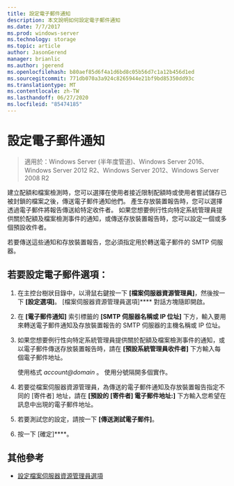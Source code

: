 ```yaml
---
title: 設定電子郵件通知
description: 本文說明如何設定電子郵件通知
ms.date: 7/7/2017
ms.prod: windows-server
ms.technology: storage
ms.topic: article
author: JasonGerend
manager: brianlic
ms.author: jgerend
ms.openlocfilehash: b80aef85d6f4a1d6bd8c05b56d7c1a12b456d1ed
ms.sourcegitcommit: 771db070a3a924c8265944e21bf9bd85350dd93c
ms.translationtype: MT
ms.contentlocale: zh-TW
ms.lasthandoff: 06/27/2020
ms.locfileid: "85474185"
---
```

# <a name="configure-e-mail-notifications"></a>設定電子郵件通知

> 適用於：Windows Server (半年度管道)、Windows Server 2016、Windows Server 2012 R2、Windows Server 2012、Windows Server 2008 R2

建立配額和檔案檢測時，您可以選擇在使用者接近限制配額時或使用者嘗試儲存已被封鎖的檔案之後，傳送電子郵件通知他們。 產生存放裝置報告時，您可以選擇透過電子郵件將報告傳送給特定收件者。 如果您想要例行性向特定系統管理員提供關於配額及檔案檢測事件的通知，或傳送存放裝置報告時，您可以設定一個或多個預設收件者。

若要傳送這些通知和存放裝置報告，您必須指定用於轉送電子郵件的 SMTP 伺服器。

## <a name="to-configure-e-mail-options"></a>若要設定電子郵件選項：

1. 在主控台樹狀目錄中，以滑鼠右鍵按一下 **\[檔案伺服器資源管理員\]**，然後按一下 **\[設定選項\]**。 [檔案伺服器資源管理員選項]**** 對話方塊隨即開啟。

2. 在 **\[電子郵件通知\]** 索引標籤的 **\[SMTP 伺服器名稱或 IP 位址\]** 下方，輸入要用來轉送電子郵件通知及存放裝置報告的 SMTP 伺服器的主機名稱或 IP 位址。

3. 如果您想要例行性向特定系統管理員提供關於配額及檔案檢測事件的通知，或以電子郵件傳送存放裝置報告時，請在 **\[預設系統管理員收件者\]** 下方輸入每個電子郵件地址。

   使用格式 <em>account@domain</em> 。 使用分號隔開多個實作。

4. 若要從檔案伺服器資源管理員，為傳送的電子郵件通知及存放裝置報告指定不同的 \[寄件者\] 地址，請在 **\[預設的 \[寄件者\] 電子郵件地址:\]** 下方輸入您希望在訊息中出現的電子郵件地址。

5. 若要測試您的設定，請按一下 **\[傳送測試電子郵件\]**。

6. 按一下 [確定]****。


## <a name="additional-references"></a>其他參考

-   [設定檔案伺服器資源管理員選項](setting-file-server-resource-manager-options.md)